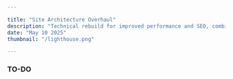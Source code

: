 ```yaml
--- 

title: "Site Architecture Overhaul"
description: "Technical rebuild for improved performance and SEO, combined with a refreshed design to enhance user experience and brand positioning."
date: "May 10 2025"
thumbnail: "/lighthouse.png"

---
```


### TO-DO